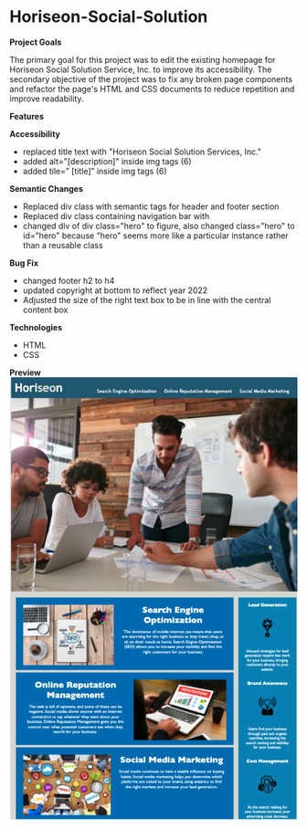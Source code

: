 # Horiseon-Social-Solution

**Project Goals**

 The primary goal for this project was to edit the existing homepage for Horiseon Social Solution Service, Inc. 
  to improve its accessibility. The secondary objective of the project was to fix any broken page components and refactor the page's 
  HTML and CSS documents to reduce repetition and improve readability.

**Features**

**Accessibility**

  - replaced title text with "Horiseon Social Solution Services, Inc."
  - added alt="[description]" inside img tags (6)
  - added tile=” [title]” inside img tags (6)

**Semantic Changes**

  - Replaced div class with semantic tags for header and footer section
  - Replaced div class containing navigation bar with <nav>
  - changed div of div class="hero" to figure, also changed class="hero" to id="hero" because "hero" seems more like a particular instance rather than a reusable class

**Bug Fix**
  
  - changed footer h2 to h4 
  - updated copyright at bottom to reflect year 2022
  - Adjusted the size of the right text box to be in line with the central content box

**Technologies**
  
  -	HTML
  -	CSS

**Preview**
   <img src="assets/images/Horison Solution Final Page.png" >
